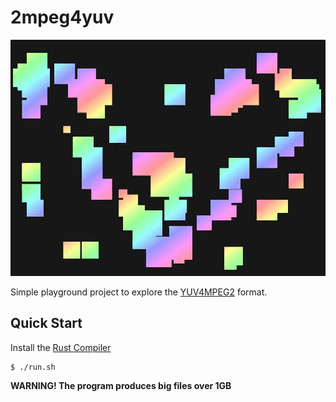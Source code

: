 # 2mpeg4yuv

![thumbnail](./thumbnail.png)

Simple playground project to explore the [YUV4MPEG2](https://wiki.multimedia.cx/index.php?title=YUV4MPEG2) format.

## Quick Start

Install the [Rust Compiler](https://www.rust-lang.org/)

```console
$ ./run.sh
```

**WARNING! The program produces big files over 1GB**
